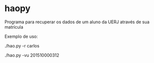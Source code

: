 # haopy
Programa para recuperar os dados de um aluno da UERJ através de sua matrícula

Exemplo de uso:

./hao.py -r carlos

./hao.py -vu 201510000312
